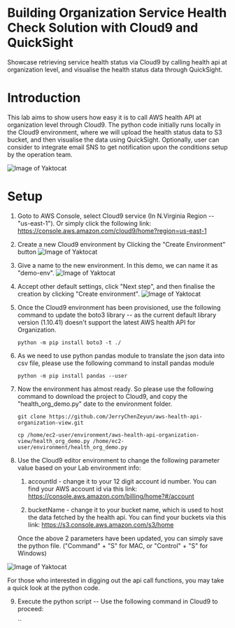 # Building Organization Service Health Check Solution with Cloud9 and QuickSight
Showcase retrieving service health status via Cloud9 by calling health api at organization level, and visualise the health status data through QuickSight.

# Introduction
This lab aims to show users how easy it is to call AWS health API at organization level through Cloud9. The python code initially runs locally in the Cloud9 environment, where we will upload the health status data to S3 bucket, and then visualise the data using QuickSight. Optionally, user can consider to integrate email SNS to get notification upon the conditions setup by the operation team.

![Image of Yaktocat](https://github.com/JerryChenZeyun/aws-health-api-organization-view/blob/master/Screen%20Shot%202020-02-23%20at%209.02.34%20pm.png)

# Setup
1. Goto to AWS Console, select Cloud9 service (In N.Virginia Region -- "us-east-1"). Or simply click the following link:
https://console.aws.amazon.com/cloud9/home?region=us-east-1

2. Create a new Cloud9 environment by Clicking the "Create Environment" button
![Image of Yaktocat](https://github.com/JerryChenZeyun/aws-health-api-organization-view/blob/master/Screen%20Shot%202020-02-23%20at%209.30.48%20pm.png)

3. Give a name to the new environment. In this demo, we can name it as "demo-env". 
![Image of Yaktocat](https://github.com/JerryChenZeyun/aws-health-api-organization-view/blob/master/Screen%20Shot%202020-02-23%20at%209.32.55%20pm.png)

4. Accept other default settings, click "Next step", and then finalise the creation by clicking "Create environment".
![Image of Yaktocat](https://github.com/JerryChenZeyun/aws-health-api-organization-view/blob/master/Screen%20Shot%202020-02-23%20at%209.34.54%20pm.png)

5. Once the Cloud9 environment has been provisioned, use the following command to update the boto3 library -- as the current default library version (1.10.41) doesn't support the latest AWS health API for Organization.

    `python -m pip install boto3 -t ./`

6. As we need to use python pandas module to translate the json data into csv file, please use the following command to install pandas module

    `python -m pip install pandas --user`
    
7. Now the environment has almost ready. So please use the following command to download the project to Cloud9, and copy the "health_org_demo.py" date to the environment folder.

    `git clone https://github.com/JerryChenZeyun/aws-health-api-organization-view.git`
    
    `cp /home/ec2-user/environment/aws-health-api-organization-view/health_org_demo.py /home/ec2-user/environment/health_org_demo.py`

8. Use the Cloud9 editor environment to change the following parameter value based on your Lab environment info:

    1) accountId - change it to your 12 digit account id number. You can find your AWS account id via this link:
    https://console.aws.amazon.com/billing/home?#/account
    
    2) bucketName - change it to your bucket name, which is used to host the data fetched by the health api. You can find your buckets via this link:
    https://s3.console.aws.amazon.com/s3/home

    Once the above 2 parameters have been updated, you can simply save the python file. 
    ("Command" + "S" for MAC, or "Control" + "S" for Windows)

![Image of Yaktocat](https://github.com/JerryChenZeyun/aws-health-api-organization-view/blob/master/Screen%20Shot%202020-02-27%20at%208.24.34%20pm.png)


   For those who interested in digging out the api call functions, you may take a quick look at the python code.    



9. Execute the python script -- Use the following command in Cloud9 to proceed:

    ``





